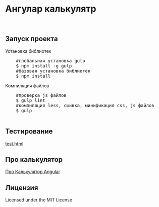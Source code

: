 <h1>Ангулар калькулятр</h1>

<br>
<h2>Запуск проекта</h2>
<p>Установка библиотек</p>
<div class="highlight highlight-source-shell">
    <pre>
    <span class="pl-c">#глобальная установка gulp</span>
    $ npm install -g gulp
    <span class="pl-c">#базовая установка библиотек</span>
    $ npm install
</div>
<p>Компиляция файлов</p>
<div class="highlight highlight-source-shell">
    <pre>
    <span class="pl-c">#проверка js файлов</span>
    $ gulp lint
    <span class="pl-c">#компиляция less, сшивка, минификация css, js файлов</span>
    $ gulp
    </pre>
</div>
<h2>Тестирование</h2>
<p><a href="test.html">test.html</a></p>
<h2>Про калькулятор</h2>
<p><a href="about/index.html">Про Калькулятор Angular</a></p>
<h2>Лицензия</h2>
<p>Licensed under the MIT License</p>